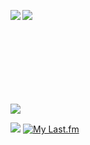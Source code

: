 <p align="center">
  <a href="https://github.com/RyanTheTechMan">
  <img align="left" src="https://github-readme-stats.vercel.app/api?username=ryanthetechman&count_private=true&show_icons=true&theme=merko&include_all_commits=true&custom_title=RyanTheTechMan%27s%20Git%20Hub%20Stats&title_color=7A7ADB&icon_color=2234AE&text_color=D3D3D3&bg_color=0,000000,130F40"/></a>
<a href="https://github.com/RyanTheTechMan">
  <img align="left" src="https://github-readme-stats.vercel.app/api/top-langs/?username=ryanthetechman&langs_count=9&hide=shaderlab,hlsl&exclude_repo=The-Purge&theme=merko&custom_title=Top%20Languages&layout=compact&title_color=7A7ADB&icon_color=2234AE&text_color=D3D3D3&bg_color=0,000000,130F40"/></a>
</p>
<br/><br/><br/><br/><br/><br/><br/><br/>
<p>
  <a href="https://github.com/RyanTheTechMan"><img align="bottom" src="https://komarev.com/ghpvc/?username=ryanthetechman&label=Profile+Views"/></a>
</p>

![](https://hit.yhype.me/github/profile?user_id=13668634)
[![My Last.fm](https://lastfm-recently-played.vercel.app/api?user=RyanTheTechMan)](https://www.last.fm/user/RyanTheTechMan)

